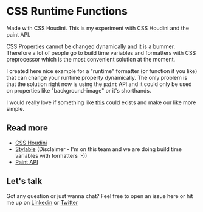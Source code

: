 # CSS Runtime Functions

Made with CSS Houdini.
This is my experiment with CSS Houdini and the paint API.

CSS Properties cannot be changed dynamically and it is a bummer.
Therefore a lot of people go to build time variables and formatters with CSS preprocessor which is the most convenient solution at the moment.


I created here nice example for a "runtime" formatter (or function if you like) that can change your runtime property dynamically.
The only problem is that the solution right now is using the `paint` API and it could only be used on properties like "background-image" or it's shorthands.

I would really love if something like [this](https://github.com/w3c/css-houdini-drafts/issues/1007) could exists and make our like more simple.

## Read more
* [CSS Houdini](https://houdini.how/)
* [Stylable](https://stylable.io) (Disclaimer - I'm on this team and we are doing build time variables with formatters :-))
* [Paint API](https://developer.mozilla.org/en-US/docs/Web/API/CSS_Painting_API)

## Let's talk

Got any question or just wanna chat?
Feel free to open an issue here or hit me up on [Linkedin](https://www.linkedin.com/) or [Twitter](https://twitter.com/tzachbonfil)
